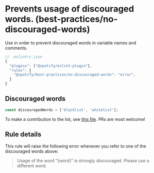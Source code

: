 # Prevents usage of discouraged words. (best-practices/no-discouraged-words)

Use in order to prevent discouraged words in variable names and comments.

```js
// .eslintrc.json
{
  "plugins": ["@spotify/eslint-plugin"],
  "rules": {
    "@spotify/best-practices/no-discouraged-words": "error",
  }
}
```

## Discouraged words

```js
const discouragedWords = ['blacklist', 'whitelist'];
```

To make a contribution to the list, see [this file](./no-discouraged-words.ts). PRs are most welcome!

## Rule details

This rule will raise the following error whenever you refer to one of the discouraged words above:

> Usage of the word "{word}" is strongly discouraged. Please use a different word.
